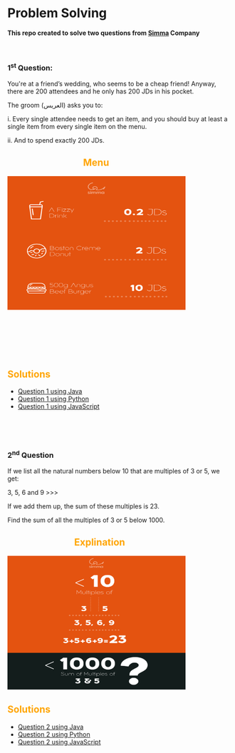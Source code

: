 # Problem Solving


**This repo created to solve two questions from [Simma](https://www.simma.io/) Company**
<br><br><br>


<h3> 1<sup>st</sup> Question: </h3>

You're at a friend’s wedding, who seems to be a cheap friend! Anyway, there are 200 attendees and he only has 200 JDs in his pocket. 

The groom (العريس) asks you to:

i. Every single attendee needs to get an item, and you should buy at least a single item from every single item on the menu.

ii. And to spend exactly 200 JDs.

<h2 style="margin-left: 170px; text-weight:bold; color: orange"> Menu</h2>

<img src="img/q1.png" alt="menu image" width="400px" height="300px" style="margin-bottom: 100px;"> <br>

<h2 style="text-weight:bold; color: orange"> Solutions</h2>

* [Question 1 using Java](solutions/java/Question1.java)
* [Question 1 using Python](solutions/python/question1.py)
* [Question 1 using JavaScript](solutions/javascript/question1.js)

<br><br><br>


<h3> 2<sup>nd</sup> Question </h3>


If we list all the natural numbers below 10 that are multiples of 3 or 5, we get:

3, 5, 6 and 9 >>>

If we add them up, the sum of these multiples is 23.

Find the sum of all the multiples of 3 or 5 below 1000.


<h2 style="margin-left: 150px; text-weight:bold; color: orange">Explination</h2>

<img src="img/q2.png" alt="Explination" width="400px" height="300px">

<h2 style="text-weight:bold; color: orange"> Solutions</h2>

* [Question 2 using Java](solutions/java/Question2.java)
* [Question 2 using Python](solutions/python/question2.py)
* [Question 2 using JavaScript](solutions/javascript/question2.js)
